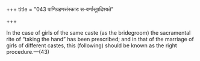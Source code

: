 +++
title = "043 पाणिग्रहणसंस्कारः स-वर्णासूपदिश्यते"

+++

In the case of girls of the same caste (as the bridegroom) the sacramental rite of “taking the hand” has been prescribed; and in that of the marriage of girls of different castes, this (following) should be known as the right procedure.—(43)